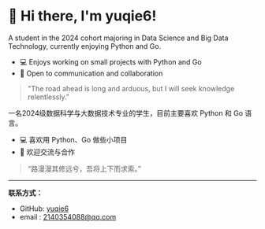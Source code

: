 # 👋 Hi there, I'm yuqie6!

A student in the 2024 cohort majoring in Data Science and Big Data Technology, currently enjoying Python and Go.

- 💻 Enjoys working on small projects with Python and Go
- 🤝 Open to communication and collaboration

> "The road ahead is long and arduous, but I will seek knowledge relentlessly."


一名2024级数据科学与大数据技术专业的学生，目前主要喜欢 Python 和 Go 语言。

- 💻 喜欢用 Python、Go 做些小项目
- 🤝 欢迎交流与合作

> “路漫漫其修远兮，吾将上下而求索。”

---

**联系方式：**
- GitHub: [yuqie6](https://github.com/yuqie6)
- email : 2140354088@qq.com
